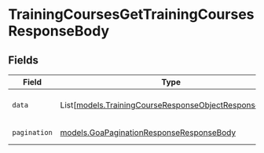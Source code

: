 # TrainingCoursesGetTrainingCoursesResponseBody


## Fields

| Field                                                                                                          | Type                                                                                                           | Required                                                                                                       | Description                                                                                                    |
| -------------------------------------------------------------------------------------------------------------- | -------------------------------------------------------------------------------------------------------------- | -------------------------------------------------------------------------------------------------------------- | -------------------------------------------------------------------------------------------------------------- |
| `data`                                                                                                         | List[[models.TrainingCourseResponseObjectResponseBody](../models/trainingcourseresponseobjectresponsebody.md)] | :heavy_check_mark:                                                                                             | List of training courses.                                                                                      |
| `pagination`                                                                                                   | [models.GoaPaginationResponseResponseBody](../models/goapaginationresponseresponsebody.md)                     | :heavy_check_mark:                                                                                             | Pagination parameters.                                                                                         |